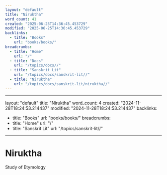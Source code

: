 ```yaml
---
layout: "default"
title: "Niruktha"
word_count: 41
created: "2025-06-25T14:36:45.453729"
modified: "2025-06-25T14:36:45.453729"
backlinks:
  - title: "Books"
    url: "books/books/"
breadcrumbs:
  - title: "Home"
    url: "/"
  - title: "Docs"
    url: "/topics/docs//"
  - title: "Sanskrit Lit"
    url: "/topics/docs/sanskrit-lit//"
  - title: "Niruktha"
    url: "/topics/docs/sanskrit-lit/niruktha//"
---
```

---
layout: "default"
title: "Niruktha"
word_count: 4
created: "2024-11-28T18:24:53.214437"
modified: "2024-11-28T18:24:53.214437"
backlinks:
  - title: "Books"
    url: "books/books/"
breadcrumbs:
  - title: "Home"
    url: "/"
  - title: "Sanskrit Lit"
    url: "/topics/sanskrit-lit//"
---
# Niruktha

Study of Etymology
